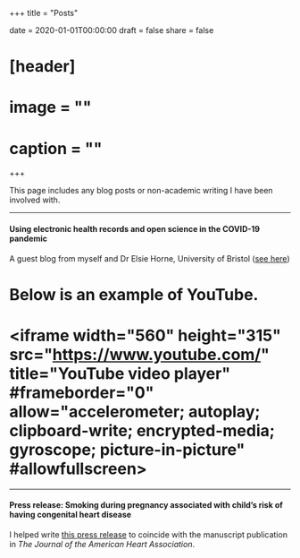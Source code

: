 +++
title = "Posts"

date = 2020-01-01T00:00:00
draft = false
share = false

# [header]
# image = ""
# caption = ""
+++

This page includes any blog posts or non-academic writing I have been involved with. 

***

#### Using electronic health records and open science in the COVID-19 pandemic

A guest blog from myself and Dr Elsie Horne, University of Bristol ([see here](https://www.bennett.ox.ac.uk/blog/2023/01/using-electronic-health-records-and-open-science-in-the-covid-19-pandemic/))

# Below is an example of YouTube.
# 
# <iframe width="560" height="315" src="https://www.youtube.com/" title="YouTube video player" #frameborder="0" allow="accelerometer; autoplay; clipboard-write; encrypted-media; gyroscope; picture-in-picture" #allowfullscreen></iframe>

***

#### Press release: Smoking during pregnancy associated with child’s risk of having congenital heart disease

I helped write [this press release](https://www.bristol.ac.uk/news/2021/may/smoking-pregnancy-research.html) to coincide with the manuscript publication in *The Journal of the American Heart Association*. 
